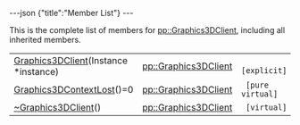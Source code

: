 ---json {"title":"Member List"} ---

This is the complete list of members for <a href="/docs/native-client/pepper_beta/cpp/classpp_1_1_graphics3_d_client/" class="el">pp::Graphics3DClient</a>, including all inherited members.

<table><tbody><tr class="odd"><td><a href="/docs/native-client/pepper_beta/cpp/classpp_1_1_graphics3_d_client#af5302a53378a3a02f2a3a7edad5b0841" class="el">Graphics3DClient</a>(Instance *instance)</td><td><a href="/docs/native-client/pepper_beta/cpp/classpp_1_1_graphics3_d_client/" class="el">pp::Graphics3DClient</a></td><td><code> [explicit]</code></td></tr><tr class="even"><td><a href="/docs/native-client/pepper_beta/cpp/classpp_1_1_graphics3_d_client#aefef5681c4d39c0deef2d0b83caf77c8" class="el">Graphics3DContextLost</a>()=0</td><td><a href="/docs/native-client/pepper_beta/cpp/classpp_1_1_graphics3_d_client/" class="el">pp::Graphics3DClient</a></td><td><code> [pure virtual]</code></td></tr><tr class="odd"><td><a href="/docs/native-client/pepper_beta/cpp/classpp_1_1_graphics3_d_client#ae92f30610f425d3e530fc3f9a1276aae" class="el">~Graphics3DClient</a>()</td><td><a href="/docs/native-client/pepper_beta/cpp/classpp_1_1_graphics3_d_client/" class="el">pp::Graphics3DClient</a></td><td><code> [virtual]</code></td></tr></tbody></table>
